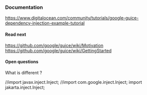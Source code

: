 ### Documentation

https://www.digitalocean.com/community/tutorials/google-guice-dependency-injection-example-tutorial

#### Read next

https://github.com/google/guice/wiki/Motivation
https://github.com/google/guice/wiki/GettingStarted

#### Open questions

What is different ?

//import javax.inject.Inject;
//import com.google.inject.Inject;
import jakarta.inject.Inject;